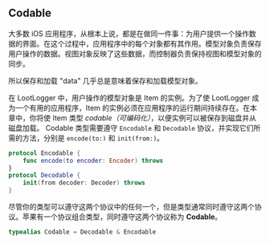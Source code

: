 ## Codable

大多数 iOS 应用程序，从根本上说，都是在做同一件事：为用户提供一个操作数据的界面。在这个过程中，应用程序中的每个对象都有其作用。模型对象负责保存用户操作的数据。视图对象反映了这些数据，而控制器负责保持视图和模型对象的同步。

所以保存和加载 "data" 几乎总是意味着保存和加载模型对象。

在 LootLogger 中，用户操作的模型对象是 Item 的实例。为了使 LootLogger 成为一个有用的应用程序，Item 的实例必须在应用程序的运行期间持续存在。在本章中，你将使 Item 类型 *codable（可编码化）*，以便实例可以被保存到磁盘并从磁盘加载。
Codable 类型需要遵守 `Encodable` 和 `Decodable` 协议，并实现它们所需的方法，分别是 `encode(to:)` 和 `init(from:)`。

```swift
protocol Encodable {
    func encode(to encoder: Encoder) throws
}
protocol Decodable {
    init(from decoder: Decoder) throws
}
```

尽管你的类型可以遵守这两个协议中的任何一个，但是类型通常同时遵守这两个协议。苹果有一个协议组合类型，同时遵守这两个协议称为 **Codable**。

```swift
typealias Codable = Decodable & Encodable
```

